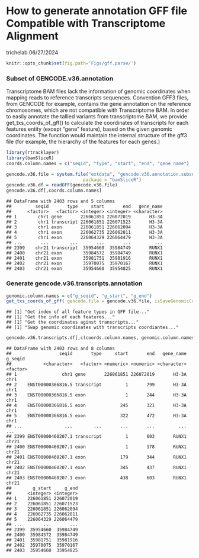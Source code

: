How to generate annotation GFF file Compatible with Transcriptome
Alignment
================
trichelab
06/27/2024

``` r
knitr::opts_chunk$set(fig.path='Figs/gff.parse/')
```

### Subset of GENCODE.v36.annotation

Transcriptome BAM files lack the information of genomic coordinates when
mapping reads to reference transcripts sequences. Convention GFF3 files,
from GENCODE for example, contains the gene annotation on the reference
chromosomes, which are not compatible with Transcriptome BAM. In order
to easily annotate the tallied variants from transcriptome BAM, we
provide get_txs_coords_of_gff() to calculate the coordinates of
transcripts for each features entity (except “gene” feature), based on
the given genomic coordinates. The function would maintain the internal
structure of the gff3 file (for example, the hierarchy of the features
for each genes.)

``` r
library(rtracklayer)
library(bamSliceR)
coords.column.names = c("seqid", "type", "start", "end", "gene_name")

gencode.v36.file = system.file("extdata", "gencode.v36.annotation.subset.gff3", 
                             package = "bamSliceR")
gencode.v36.df = readGFF(gencode.v36.file)
gencode.v36.df[,coords.column.names]
```

    ## DataFrame with 2403 rows and 5 columns
    ##         seqid       type     start       end   gene_name
    ##      <factor>   <factor> <integer> <integer> <character>
    ## 1        chr1 gene       226061851 226072019       H3-3A
    ## 2        chr1 transcript 226061851 226071523       H3-3A
    ## 3        chr1 exon       226061851 226062094       H3-3A
    ## 4        chr1 exon       226062735 226062811       H3-3A
    ## 5        chr1 exon       226064329 226064479       H3-3A
    ## ...       ...        ...       ...       ...         ...
    ## 2399    chr21 transcript  35954660  35984749       RUNX1
    ## 2400    chr21 exon        35984572  35984749       RUNX1
    ## 2401    chr21 exon        35981751  35981916       RUNX1
    ## 2402    chr21 exon        35970075  35970167       RUNX1
    ## 2403    chr21 exon        35954660  35954825       RUNX1

### Generate gencode.v36.transcripts.annotation

``` r
genomic.column.names = c("g_seqid", "g_start", "g_end")
get_txs_coords_of_gff( gencode.file = gencode.v36.file, isSaveGenomicCoords = TRUE) -> gencode.v36.transcripts.df
```

    ## [1] "Get index of all feature types in GFF file..."
    ## [1] "Get the info of each features..."
    ## [1] "Get the coordinates aginst transcripts..."
    ## [1] "Swap genomic coordinates with transcripts coordiantes..."

``` r
gencode.v36.transcripts.df[,c(coords.column.names, genomic.column.names)]
```

    ## DataFrame with 2403 rows and 8 columns
    ##                  seqid       type     start       end   gene_name  g_seqid
    ##            <character>   <factor> <numeric> <numeric> <character> <factor>
    ## 1                 chr1 gene       226061851 226072019       H3-3A     chr1
    ## 2    ENST00000366816.5 transcript         1       799       H3-3A     chr1
    ## 3    ENST00000366816.5 exon               1       244       H3-3A     chr1
    ## 4    ENST00000366816.5 exon             245       321       H3-3A     chr1
    ## 5    ENST00000366816.5 exon             322       472       H3-3A     chr1
    ## ...                ...        ...       ...       ...         ...      ...
    ## 2399 ENST00000460207.1 transcript         1       603       RUNX1    chr21
    ## 2400 ENST00000460207.1 exon               1       178       RUNX1    chr21
    ## 2401 ENST00000460207.1 exon             179       344       RUNX1    chr21
    ## 2402 ENST00000460207.1 exon             345       437       RUNX1    chr21
    ## 2403 ENST00000460207.1 exon             438       603       RUNX1    chr21
    ##        g_start     g_end
    ##      <integer> <integer>
    ## 1    226061851 226072019
    ## 2    226061851 226071523
    ## 3    226061851 226062094
    ## 4    226062735 226062811
    ## 5    226064329 226064479
    ## ...        ...       ...
    ## 2399  35954660  35984749
    ## 2400  35984572  35984749
    ## 2401  35981751  35981916
    ## 2402  35970075  35970167
    ## 2403  35954660  35954825
